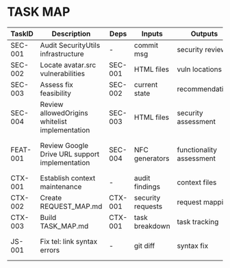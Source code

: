 # TASK MAP

| TaskID | Description | Deps | Inputs | Outputs | Status | Acceptance |
|---|---|---|---|---|---|---|
| SEC-001 | Audit SecurityUtils infrastructure | - | commit msg | security review | COMPLETE | SecurityUtils exists & functional |
| SEC-002 | Locate avatar.src vulnerabilities | SEC-001 | HTML files | vuln locations | COMPLETE | No direct avatar.src assignments found |
| SEC-003 | Assess fix feasibility | SEC-002 | current state | recommendation | COMPLETE | No action needed - already secure |
| SEC-004 | Review allowedOrigins whitelist implementation | SEC-003 | HTML files | security assessment | COMPLETE | 8 files with correct whitelist applied |
| FEAT-001 | Review Google Drive URL support implementation | SEC-004 | NFC generators | functionality assessment | COMPLETE | Drive URL conversion works correctly in both generators |
| CTX-001 | Establish context maintenance | - | audit findings | context files | COMPLETE | Standard files created |
| CTX-002 | Create REQUEST_MAP.md | CTX-001 | security requests | request mapping | COMPLETE | Source/Intent/Owner mapped |
| CTX-003 | Build TASK_MAP.md | CTX-001 | task breakdown | task tracking | COMPLETE | Dependencies & acceptance defined |
| JS-001 | Fix tel: link syntax errors | - | git diff | syntax fix | COMPLETE | JavaScript errors eliminated, tel: links functional |